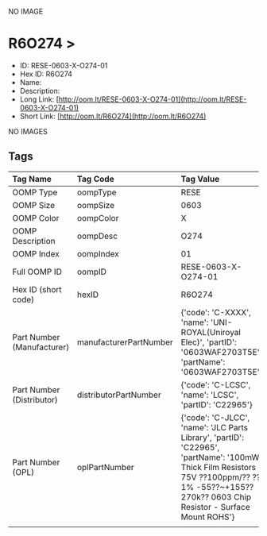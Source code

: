 


  
NO IMAGE  
# R6O274 > 

- ID: RESE-0603-X-O274-01
- Hex ID: R6O274
- Name: 
- Description: 
- Long Link: [http://oom.lt/RESE-0603-X-O274-01](http://oom.lt/RESE-0603-X-O274-01)
- Short Link: [http://oom.lt/R6O274](http://oom.lt/R6O274)
  
NO IMAGES  
## Tags
  

|Tag Name|Tag Code|Tag Value|
| :--- | :--- | :--- |
|OOMP Type|oompType|RESE|
|OOMP Size|oompSize|0603|
|OOMP Color|oompColor|X|
|OOMP Description|oompDesc|O274|
|OOMP Index|oompIndex|01|
|Full OOMP ID|oompID|RESE-0603-X-O274-01|
|Hex ID (short code)|hexID|R6O274|
|Part Number (Manufacturer)|manufacturerPartNumber|{'code': 'C-XXXX', 'name': 'UNI-ROYAL(Uniroyal Elec)', 'partID': '0603WAF2703T5E', 'partName': '0603WAF2703T5E'}|
|Part Number (Distributor)|distributorPartNumber|{'code': 'C-LCSC', 'name': 'LCSC', 'partID': 'C22965'}|
|Part Number (OPL)|oplPartNumber|{'code': 'C-JLCC', 'name': 'JLC Parts Library', 'partID': 'C22965', 'partName': '100mW Thick Film Resistors 75V ??100ppm/?? ??1% -55??~+155?? 270k?? 0603  Chip Resistor - Surface Mount ROHS'}|
||||
